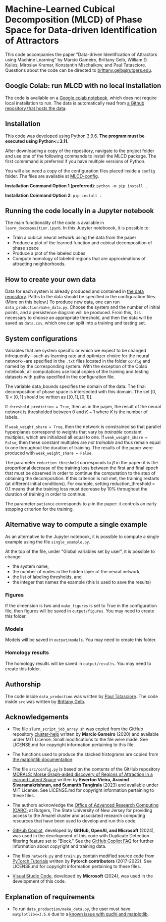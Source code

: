 # Machine-Learned Cubical Decomposition (MLCD) of Phase Space for Data-driven Identification of Attractors

This code accompanies the paper "Data-driven Identification of Attractors using Machine Learning" by  Marcio Gameiro, Brittany Gelb, William D. Kalies, Miroslav Kramar, Konstantin Mischaikow, and Paul Tatasciore. Questions about the code can be directed to brittany.gelb@rutgers.edu.

## Google Colab: run MLCD with no local installation
The code is available on a [Google colab notebook](https://colab.research.google.com/drive/1teYPxaoI0IuQCSlEQuJ9zy43vhqGUqWD?usp=sharing), which does not require local installation to run. The data is automatically read from [a Github repository that hosts the data](https://github.com/begelb/MLCD-data). 

## Installation
This code was developed using [Python 3.9.6](https://www.python.org/downloads/release/python-396/). **The program must be executed using Python<=3.11**.

After downloading a copy of the repository, navigate to the project folder and use one of the following commands to install the MLCD package. The first commmand is preferred if you have multiple versions of Python. 

You will also need a copy of the configuration files placed inside a ```config``` folder. The files are available at [MLCD-config](https://github.com/begelb/MLCD-config).

**Installation Command Option 1 (preferred)**: 
```python -m pip install .```

**Installation Command Option 2**:
```pip install .```

## Running the code locally in a Jupyter notebook
The main functionality of the code is available in ```learn_decomposition.ipynb```. In this Jupyter noteboook, it is possible to:
- Train a cubical neural network using the data from the paper
- Produce a plot of the learned function and cubical decomposition of phase space
- Produce a plot of the labeled cubes
- Compute homology of labeled regions that are approximations of attracting neighborhoods.

## How to create your own data
Data for each system is already produced and contained in [the data repository](https://github.com/begelb/MLCD-data). Paths to the data should be specified in the configuration files. (More on this below.)
To produce new data, one can run ```data_production/make_data.py```. Choose the system and the number of initial points, and a persistence diagram will be produced. From this, it is necessary to choose an appropriate threshold, and then the data will be saved as ```data.csv```, which one can split into a training and testing set.

## System configurations
Variables that are system specific or which we expect to be changed infrequently--such as learning rate and optimizer choice for the neural network--are specified in the ``` .txt ``` files located in the folder ```config``` and named by the corresponding system. With the exception of the Colab notebook, all computations use local copies of the training and testing datasets with paths specified in the configuration file.

The variable data_bounds specifies the domain of the data. The final decomposition of phase space is intersected with this domain. The set $[0, 1] \times [0, 1]$ should be written as $[[0, 1], [0, 1]]$.

If ```threshold_prediction = True```, then as in the paper, the result of the neural network is thresholded between $0$ and $K-1$ where $K$ is the number of labels.

If ```weak_weight_share = True```, then the network is constrained so that parallel hyperplanes correspond to weights that vary by *trainable* constant multiples, which are initialized all equal to one. If ```weak_weight_share = False```, then these constant multiples are *not trainable* and thus remain equal to one throughout the duration of training. The results of the paper were produced with ```weak_weight_share = False```.

The parameter ```reduction_threshold``` corresponds to $\beta$ in the paper: it is the proportional decrease of the training loss between the first and final epoch that must be observed in order to continue the computation to the step of obtaining the decomposition. If this criterion is not met, the training restarts (at different initial conditions). For example, setting reduction_threshold = 0.1 means that the training loss must decrease by 10% throughout the duration of training in order to continue.

The parameter ```patience``` corresponds to $\rho$ in the paper: it controls an early stopping criterion for the training.

## Alternative way to compute a single example
As an alternative to the Jupyter notebook, it is possible to compute a single example using the file ``` single_example.py ```. 

At the top of the file, under "Global variables set by user", it is possible to change:
- the system name,
- the number of nodes in the hidden layer of the neural network,
- the list of labeling thresholds, and
- the integer that names the example (this is used to save the results)

### Figures
If the dimension is two and ```make_figures``` is set to True in the configuration file, then figures will be saved in ```output/figures```. You may need to create this folder. 

### Models
Models will be saved in ```output/models```. You may need to create this folder. 

### Homology results
The homology results will be saved in ```output/results```. You may need to create this folder. 

## Authorship
The code inside ```data_production``` was written by [Paul Tatasciore](https://github.com/paultat91). The code inside ```src``` was written by [Brittany Gelb](https://github.com/begelb).

## Acknowledgements
- The file ```slurm_script_job_array.sh``` was copied from the GitHub repository [cluster-help](https://github.com/marciogameiro/cluster-help) written by **Marcio Gameiro** (2020) and available under MIT License. Small modifications to the file were made. See LICENSE.md for copyright information pertaining to this file.

- The functions used to produce the stacked histograms are copied from [the matplotlib documentation](https://matplotlib.org/stable/gallery/lines_bars_and_markers/filled_step.html)

- The file ```src/config.py``` is based on the contents of the GitHub repository [MORALS: Morse Graph-aided discovery of Regions of Attraction in a learned Latent Space](https://github.com/Ewerton-Vieira/MORALS/tree/main) written by **Ewerton Vieira, Aravind Sivaramakrishnan, and Sumanth Tangirala** (2023) and available under MIT License. See LICENSE.md for copyright information pertaining to these files.

- The authors acknowledge the [Office of Advanced Research Computing (OARC)](https://oarc.rutgers.edu) at Rutgers, The State University of New Jersey for providing access to the Amarel cluster and associated research computing resources that have been used to develop and run this code.

- [GitHub Copilot](https://github.com/features/copilot), developed by **GitHub, OpenAI, and Microsoft** (2024), was used in the development of this code with Duplicate Detection filtering feature set to “Block." See the [GitHub Copilot FAQ](https://github.com/features/copilot) for further information about copyright and training data. 

- The files ```network.py``` and ```train.py``` contain modified source code from [PyTorch Tutorials](https://github.com/pytorch/tutorials) written by **Pytorch contributors** (2017-2022). See LICENSE.md for copyright information pertaining to these files.

- [Visual Studio Code](https://code.visualstudio.com), developed by **Microsoft** (2024), was used in the development of this code.

## Explanation of requirements
- To run ```data_production/make_data.py```, the user must have ```matplotlib<=3.5.6``` due to a [known issue with gudhi and matplotlib](https://github.com/GUDHI/gudhi-devel/issues/724).
